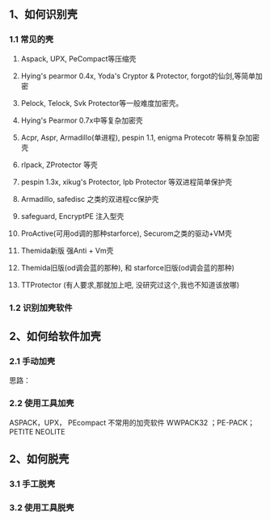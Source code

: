## 1、如何识别壳

### 1.1 常见的壳

1. Aspack, UPX, PeCompact等压缩壳

2. Hying's pearmor 0.4x, Yoda's Cryptor & Protector, forgot的仙剑,等简单加密	 
 3. Pelock, Telock, Svk Protector等一般难度加密壳。	 
 4. Hying's Pearmor 0.7x中等复杂加密壳	 
 5. Acpr, Aspr, Armadillo(单进程), pespin 1.1, enigma Protecotr 等稍复杂加密壳 
 6. rlpack, ZProtector 等壳	 
 7. pespin 1.3x, xikug's Protector, Ipb Protector 等双进程简单保护壳	 
 8. Armadillo, safedisc 之类的双进程cc保护壳	 
 9. safeguard, EncryptPE 注入型壳	 
 10. ProActive(可用od调的那种starforce), Securom之类的驱动+VM壳	 
 11. Themida新版 强Anti + Vm壳	 
 12. Themida旧版(od调会蓝的那种), 和 starforce旧版(od调会蓝的那种)	 
 13. TTProtector (有人要求,那就加上吧, 没研究过这个,我也不知道该放哪)





### 1.2 识别加壳软件



## 2、如何给软件加壳

### 2.1 手动加壳

思路：

### 2.2 使用工具加壳

ASPACK，UPX， PEcompact 不常用的加壳软件 WWPACK32 ；PE-PACK； PETITE NEOLITE





## 2、如何脱壳



### 3.1 手工脱壳

### 3.2 使用工具脱壳